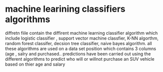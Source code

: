 # machine learining classifiers algorithms
 diffretn fiile contain the diffirent machine learning classifier algorithm which include logistic classifier , support vector machine classfier, K-NN algorthm, random forest classifer, decsion tree classifier, naive bayes algorithm. all these algorithms are used on a data set position which  contains 3 columns (age , salry and purchased.. predictions have been carried out using the different algorithms to predict who will or willnot  purchase an SUV vehicle based on thier age and salary 
